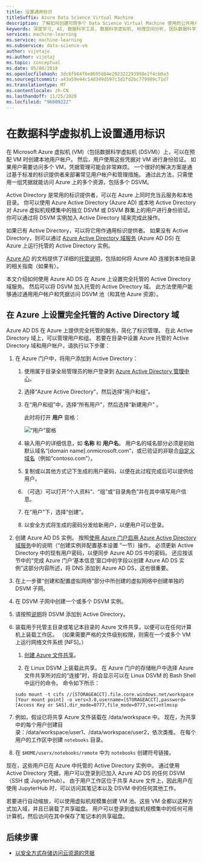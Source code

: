 ```yaml
---
title: 设置通用标识
titleSuffix: Azure Data Science Virtual Machine
description: 了解如何创建可跨多个 Data Science Virtual Machine 使用的公共用户帐户。 可以使用 Azure Active Directory 或本地 Active Directory 对 Data Science Virtual Machine 的用户进行身份验证。
keywords: 深度学习, AI, 数据科学工具, 数据科学虚拟机, 地理空间分析, 团队数据科学过程
services: machine-learning
ms.service: machine-learning
ms.subservice: data-science-vm
author: vijetajo
ms.author: vijetaj
ms.topic: conceptual
ms.date: 05/08/2018
ms.openlocfilehash: 3dc6fb64f6e8695d84e292322293998e2f4cb0a3
ms.sourcegitcommit: a43a59e44c14d349d597c3d2fd2bc779989c71d7
ms.translationtype: MT
ms.contentlocale: zh-CN
ms.lasthandoff: 11/25/2020
ms.locfileid: "96009222"
---
```

# <a name="set-up-a-common-identity-on-a-data-science-virtual-machine"></a>在数据科学虚拟机上设置通用标识

在 Microsoft Azure 虚拟机 (VM)（包括数据科学虚拟机 (DSVM)）上，可以在预配 VM 时创建本地用户帐户。 然后，用户使用这些凭据对 VM 进行身份验证。 如果用户需要访问多个 VM，凭据管理可能会非常麻烦。 一个很好的解决方案是通过基于标准的标识提供者来部署常见用户帐户和管理措施。 通过此方法，只需使用一组凭据就能访问 Azure 上的多个资源，包括多个 DSVM。

Active Directory 是常用的标识提供者，可以在 Azure 上同时充当云服务和本地目录。 你可以使用 Azure Active Directory (Azure AD) 或本地 Active Directory 对 Azure 虚拟机规模集中的独立 DSVM 或 DSVM 群集上的用户进行身份验证。 你可以通过将 DSVM 实例加入 Active Directory 域来完成此操作。

如果已有 Active Directory，可以将它用作通用标识提供者。 如果没有 Active Directory，则可以通过 [Azure Active Directory 域服务](../../active-directory-domain-services/index.yml) (Azure AD DS) 在 Azure 上运行托管的 Active Directory 实例。

[Azure AD](../../active-directory/index.yml) 的文档提供了详细的[托管说明](../../active-directory/hybrid/whatis-hybrid-identity.md)，包括如何将 Azure AD 连接到本地目录的相关指南（如果有）。

本文介绍如何使用 Azure AD DS 在 Azure 上设置完全托管的 Active Directory 域服务。 然后可以将 DSVM 加入托管的 Active Directory 域。 此方法使用户能够通过通用用户帐户和凭据访问 DSVM 池（和其他 Azure 资源）。

## <a name="set-up-a-fully-managed-active-directory-domain-on-azure"></a>在 Azure 上设置完全托管的 Active Directory 域

Azure AD DS 在 Azure 上提供完全托管的服务，简化了标识管理。 在此 Active Directory 域上，可以管理用户和组。 若要在目录中设置 Azure 托管的 Active Directory 域和用户帐户，请执行以下步骤：

1. 在 Azure 门户中，将用户添加到 Active Directory： 

   1. 使用属于目录全局管理员的帐户登录到 [Azure Active Directory 管理中心](https://aad.portal.azure.com)。
    
   1. 选择“Azure Active Directory”，然后选择“用户和组”。  
    
   1. 在“用户和组”中，选择“所有用户”，然后选择“新建用户”    。
   
        此时将打开 **用户** 窗格：
      
        ![“用户”窗格](./media/add-user.png)
    
   1. 输入用户的详细信息，如 **名称** 和 **用户名**。 用户名的域名部分必须是初始默认域名“[domain name].onmicrosoft.com”，或已验证的非联合[自定义域名](../../active-directory/fundamentals/add-custom-domain.md)（例如“contoso.com”）。
    
   1. 复制或以其他方式记下生成的用户密码，以便在此过程完成后可以提供给用户。
    
   1. （可选）可以打开“个人资料”、“组”或“目录角色”并在其中填写用户信息。 
    
   1. 在“用户”下，选择“创建”。
    
   1. 以安全方式将生成的密码分发给新用户，以便用户可以登录。

1. 创建 Azure AD DS 实例。 按照[使用 Azure 门户启用 Azure Active Directory 域服务](../../active-directory-domain-services/tutorial-create-instance.md)中的说明（“创建实例并配置基本设置 ”一节）操作。 必须更新 Active Directory 中的现有用户密码，以便同步 Azure AD DS 中的密码。 还应按该节中的“完成 Azure 门户‘基本信息’窗口中的字段以创建 Azure AD DS 实例”这部分内容所述，将 DNS 添加到 Azure AD DS，这也很重要。

1. 在上一步骤“创建和配置虚拟网络”部分中所创建的虚拟网络中创建单独的 DSVM 子网。
1. 在 DSVM 子网中创建一个或多个 DSVM 实例。
1. 请按照[说明](../../active-directory-domain-services/join-ubuntu-linux-vm.md)将 DSVM 添加到 Active Directory。 
1. 装载用于托管主目录或笔记本目录的 Azure 文件共享，以便可以在任何计算机上装载工作区。 （如果需要严格的文件级别权限，则需在一个或多个 VM 上运行网络文件系统 [NFS]。）

   1. [创建 Azure 文件共享](../../storage/files/storage-how-to-create-file-share.md)。
    
   2.  在 Linux DSVM 上装载此共享。 在 Azure 门户的存储帐户中选择 Azure 文件共享所对应的“连接”时，将会显示可以在 Linux DSVM 的 Bash Shell 中运行的命令。 命令如下所示：
   
   ```
   sudo mount -t cifs //[STORAGEACCT].file.core.windows.net/workspace [Your mount point] -o vers=3.0,username=[STORAGEACCT],password=[Access Key or SAS],dir_mode=0777,file_mode=0777,sec=ntlmssp
   ```
1. 例如，假设已将共享 Azure 文件装载在 /data/workspace 中。 现在，为共享中的每个用户创建目录：/data/workspace/user1、/data/workspace/user2，依次类推。 在每个用户的工作区中创建 `notebooks` 目录。 
1. 在 `$HOME/userx/notebooks/remote` 中为 `notebooks` 创建符号链接。   

现在，这些用户已在 Azure 中托管的 Active Directory 实例中。 通过使用 Active Directory 凭据，用户可以登录到已加入 Azure AD DS 的任何 DSVM（SSH 或 JupyterHub）。 由于用户工作区位于共享 Azure 文件上，因此用户在使用 JupyterHub 时，可以访问其笔记本以及 DSVM 中的任何其他工作。

若要进行自动缩放，可以使用虚拟机规模集创建 VM 池。这些 VM 全都以这种方式加入域，并且已装载了共享磁盘。 用户可以登录到虚拟机规模集中的任何可用计算机，然后访问在其中保存了笔记本的共享磁盘。 

## <a name="next-steps"></a>后续步骤

* [以安全方式存储访问云资源的凭据](dsvm-secure-access-keys.md)